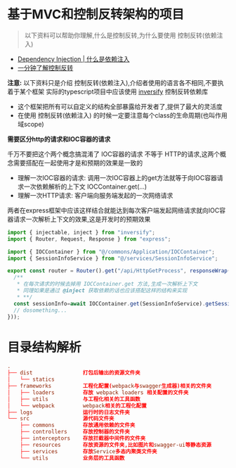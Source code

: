 # 基于MVC和控制反转架构的项目

> 以下资料可以帮助你理解,什么是控制反转,为什么要使用 控制反转(依赖注入)

- [Dependency Injection | 什么是依赖注入](https://www.youtube.com/watch?v=4_JFN-lZrqc)
- [一分钟了解控制反转](https://www.youtube.com/watch?v=b9pfqndmhdw)

**注意:**
以下资料只是介绍 控制反转(依赖注入),介绍者使用的语言各不相同,不要执着于某个框架
实际的typescript项目中应该使用 [inversify](https://www.npmjs.com/package/inversify) 控制反转依赖库

- 这个框架把所有可以自定义的结构全部暴露给开发者了,提供了最大的灵活度
- 在使用 控制反转(依赖注入) 的时候一定要注意每个class的生命周期(也叫作用域scope)

**需要区分http的请求和IOC容器的请求**

千万不要把这个两个概念搞混淆了 IOC容器的请求 不等于 HTTP的请求,这两个概念需要搭配在一起使用才是和预期的效果是一致的

- 理解一次IOC容器的请求: 调用一次IOC容器上的get方法就等于向IOC容器请求一次依赖解析的上下文 IOCContainer.get(...)
- 理解一次HTTP请求: 客户端向服务端发起的一次网络请求

两者在express框架中应该这样结合就能达到每次客户端发起网络请求就向IOC容器请求一次解析上下文的效果,这是开发时的预期效果

```ts
import { injectable, inject } from "inversify";
import { Router, Request, Response } from "express";

import { IOCContainer } from "@/commons/Application/IOCContainer";
import { SessionInfoService } from "@/services/SessionInfoService";

export const router = Router().get("/api/HttpGetProcess", responseWrap(async (request: Request, response: Response) => {
  /** 
   * 在每次请求的时候去掉用 IOCContainer.get 方法,生成一次解析上下文
   * 同理如果是通过 @inject 获取依赖的话也应该搭配这样的结构来实现
   * **/
  const sessionInfo=await IOCContainer.get(SessionInfoService).getSessionInfo();
  // dosomething...
}));
```


# 目录结构解析

```conf
.
├── dist                打包后输出的资源文件夹
│   └── statics
├── frameworks          工程化配置(webpack与swagger生成器)相关的文件夹
│   ├── loaders         存放 webpack loaders 相关配置的文件夹
│   ├── utils           与工程化相关的工具函数
│   └── webpack         webpack相关的工程化配置
├── logs                运行时的日志文件夹
└── src                 源代码文件夹
    ├── commons         存放通用依赖的文件夹
    ├── controllers     存放控制器的文件夹
    ├── interceptors    存放拦截器中间件的文件夹
    ├── resources       存放资源的文件夹,比如图片和swagger-ui等静态资源
    ├── services        存放Service多态内聚类文件夹
    └── utils           业务层的工具函数
```